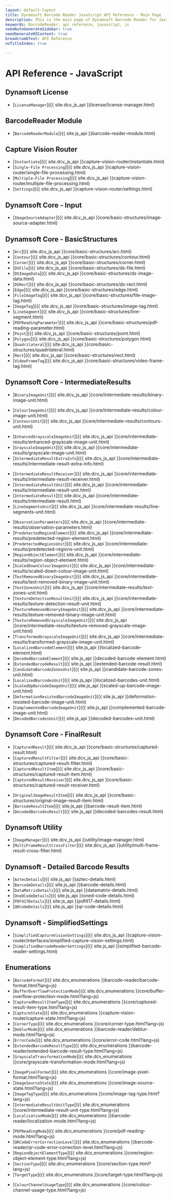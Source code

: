 ```yaml
---
layout: default-layout
title: Dynamsoft Barcode Reader JavaScript API Reference - Main Page
description: This is the main page of Dynamsoft Barcode Reader for JavaScript SDK API Reference.
keywords: BarcodeReader, api reference, javascript, js
needAutoGenerateSidebar: true
needGenerateH3Content: true
breadcrumbText: API Reference
noTitleIndex: true

---
```


# API Reference - JavaScript

## Dynamsoft License

- [`LicenseManager`]({{ site.dcv_js_api }}license/license-manager.html)
<!--- [`LicenseVerificationListener`]({{ site.dcv_js_api }}license/license-verification-listener.html)-->

## BarcodeReader Module

- [`BarcodeReaderModule`]({{ site.js_api }}barcode-reader-module.html)

## Capture Vision Router

- [`Instantiate`]({{ site.dcv_js_api }}capture-vision-router/instantiate.html)
- [`Single-File Processing`]({{ site.dcv_js_api }}capture-vision-router/single-file-processing.html)
- [`Multiple-File Processing`]({{ site.dcv_js_api }}capture-vision-router/multiple-file-processing.html)
- [`Settings`]({{ site.dcv_js_api }}capture-vision-router/settings.html)
<!--- [`Intermediate Result`]({{ site.dcv_js_api }}capture-vision-router/intermediate-result.html)-->

## Dynamsoft Core - Input

- [`ImageSourceAdapter`]({{ site.dcv_js_api }}core/basic-structures/image-source-adapter.html)

## Dynamsoft Core - BasicStructures

- [`Arc`]({{ site.dcv_js_api }}core/basic-structures/arc.html)
- [`Contour`]({{ site.dcv_js_api }}core/basic-structures/contour.html)
- [`Corner`]({{ site.dcv_js_api }}core/basic-structures/corner.html)
- [`DSFile`]({{ site.dcv_js_api }}core/basic-structures/ds-file.html)
- [`DSImageData`]({{ site.dcv_js_api }}core/basic-structures/ds-image-data.html)
- [`DSRect`]({{ site.dcv_js_api }}core/basic-structures/ds-rect.html)
- [`Edge`]({{ site.dcv_js_api }}core/basic-structures/edge.html)
- [`FileImageTag`]({{ site.dcv_js_api }}core/basic-structures/file-image-tag.html)
- [`ImageTag`]({{ site.dcv_js_api }}core/basic-structures/image-tag.html)
- [`LineSegment`]({{ site.dcv_js_api }}core/basic-structures/line-segment.html)
- [`PDFReadingParameter`]({{ site.dcv_js_api }}core/basic-structures/pdf-reading-parameter.html)
- [`Point`]({{ site.dcv_js_api }}core/basic-structures/point.html)
- [`Polygon`]({{ site.dcv_js_api }}core/basic-structures/polygon.html)
- [`Quadrilateral`]({{ site.dcv_js_api }}core/basic-structures/quadrilateral.html)
- [`Rect`]({{ site.dcv_js_api }}core/basic-structures/rect.html)
- [`VideoFrameTag`]({{ site.dcv_js_api }}core/basic-structures/video-frame-tag.html)


## Dynamsoft Core - IntermediateResults

- [`BinaryImageUnit`]({{ site.dcv_js_api }}core/intermediate-results/binary-image-unit.html)
<!--- [`CandidateQuadEdgesUnit`]({{ site.ddn_js_api }}candidate-quad-edges-unit.html)-->
- [`ColourImageUnit`]({{ site.dcv_js_api }}core/intermediate-results/colour-image-unit.html)
- [`ContoursUnit`]({{ site.dcv_js_api }}core/intermediate-results/contours-unit.html)
<!--- [`CornersUnit`]({{ site.ddn_js_api }}corners-unit.html)-->
<!--- [`DetectedQuadElement`]({{ site.ddn_js_api }}detected-quad-element.html)-->
<!--- [`DetectedQuadsUnit`]({{ site.ddn_js_api }}detected-quads-unit.html)-->
- [`EnhancedGrayscaleImageUnit`]({{ site.dcv_js_api }}core/intermediate-results/enhanced-grayscale-image-unit.html)
- [`GrayscaleImageUnit`]({{ site.dcv_js_api }}core/intermediate-results/grayscale-image-unit.html)
- [`IntermediateResultExtraInfo`]({{ site.dcv_js_api }}core/intermediate-results/intermediate-result-extra-info.html)
<!--- [`IntermediateResultManager`]({{ site.dcv_js_api }}core/intermediate-results/intermediate-result-manager.html)-->
- [`IntermediateResultReceiver`]({{ site.dcv_js_api }}core/intermediate-results/intermediate-result-receiver.html)
- [`IntermediateResultUnit`]({{ site.dcv_js_api }}core/intermediate-results/intermediate-result-unit.html)
- [`IntermediateResult`]({{ site.dcv_js_api }}core/intermediate-results/intermediate-result.html)
- [`LineSegmentsUnit`]({{ site.dcv_js_api }}core/intermediate-results/line-segments-unit.html)
<!--- [`LongLinesUnit`]({{ site.ddn_js_api }}long-lines-unit.html)-->
<!--- [`NormalizedImageElement`]({{ site.ddn_js_api }}normalized-image-element.html)-->
<!--- [`NormalizedImageUnit`]({{ site.ddn_js_api }}normalized-images-unit.html)-->
- [`ObservationParameters`]({{ site.dcv_js_api }}core/intermediate-results/observation-parameters.html)
- [`PredetectedRegionElement`]({{ site.dcv_js_api }}core/intermediate-results/predetected-region-element.html)
- [`PredetectedRegionsUnit`]({{ site.dcv_js_api }}core/intermediate-results/predetected-regions-unit.html)
- [`RegionObjectElement`]({{ site.dcv_js_api }}core/intermediate-results/region-object-element.html)
- [`ScaledDownColourImageUnit`]({{ site.dcv_js_api }}core/intermediate-results/scaled-down-colour-image-unit.html)
- [`TextRemovedBinaryImageUnit`]({{ site.dcv_js_api }}core/intermediate-results/text-removed-binary-image-unit.html)
- [`TextZonesUnit`]({{ site.dcv_js_api }}core/intermediate-results/text-zones-unit.html)
- [`TextureDetectionResultUnit`]({{ site.dcv_js_api }}core/intermediate-results/texture-detection-result-unit.html)
- [`TextureRemovedBinaryImageUnit`]({{ site.dcv_js_api }}core/intermediate-results/texture-removed-binary-image-unit.html)
- [`TextureRemovedGrayscaleImageUnit`]({{ site.dcv_js_api }}core/intermediate-results/texture-removed-grayscale-image-unit.html)
- [`TransformedGrayscaleImageUnit`]({{ site.dcv_js_api }}core/intermediate-results/transformed-grayscale-image-unit.html)
- [`LocalizedBarcodeElement`]({{ site.js_api }}localized-barcode-element.html)
- [`DecodedBarcodeElement`]({{ site.js_api }}decoded-barcode-element.html)
- [`ExtendedBarcodeResult`]({{ site.js_api }}extended-barcode-result.html)
- [`CandidateBarcodeZonesUnit`]({{ site.js_api }}candidate-barcode-zones-unit.html)
- [`LocalizedBarcodesUnit`]({{ site.js_api }}localized-barcodes-unit.html)
- [`ScaledUpBarcodeImageUnit`]({{ site.js_api }}scaled-up-barcode-image-unit.html)
- [`DeformationResistedBarcodeImageUnit`]({{ site.js_api }}deformation-resisted-barcode-image-unit.html)
- [`ComplementedBarcodeImageUnit`]({{ site.js_api }}complemented-barcode-image-unit.html)
- [`DecodedBarcodesUnit`]({{ site.js_api }}decoded-barcodes-unit.html)


## Dynamsoft Core - FinalResult

- [`CapturedResult`]({{ site.dcv_js_api }}core/basic-structures/captured-result.html)
- [`CapturedResultFilter`]({{ site.dcv_js_api }}core/basic-structures/captured-result-filter.html)
- [`CapturedResultItem`]({{ site.dcv_js_api }}core/basic-structures/captured-result-item.html)
- [`CapturedResultReceiver`]({{ site.dcv_js_api }}core/basic-structures/captured-result-receiver.html)
<!--- [`DetectedQuadResultItem`]({{ site.ddn_js_api }}detected-quad-result-item.html)-->
<!--- [`DetectedQuadsResult`]({{ site.ddn_js_api }}detected-quads-result.html)-->
<!--- [`NormalizedImageResultItem`]({{ site.ddn_js_api }}normalized-image-result-item.html)-->
<!--- [`NormalizedImagesResult`]({{ site.ddn_js_api }}normalized-images-result.html)-->
- [`OriginalImageResultItem`]({{ site.dcv_js_api }}core/basic-structures/original-image-result-item.html)
- [`BarcodeResultItem`]({{ site.js_api }}barcode-result-item.html)
- [`DecodedBarcodesResult`]({{ site.js_api }}decoded-barcodes-result.html)

## Dynamsoft Utility

- [`ImageManager`]({{ site.dcv_js_api }}utility/image-manager.html)
- [`MultiFrameResultCrossFilter`]({{ site.dcv_js_api }}utility/multi-frame-result-cross-filter.html)

## Dynamsoft - Detailed Barcode Results

- [`AztecDetails`]({{ site.js_api }}aztec-details.html)
- [`BarcodeDetails`]({{ site.js_api }}barcode-details.html)
- [`DataMatrixDetails`]({{ site.js_api }}datamatrix-details.html)
- [`OneDCodeDetails`]({{ site.js_api }}oned-code-details.html)
- [`PDF417Details`]({{ site.js_api }}pdf417-details.html)
- [`QRCodeDetails`]({{ site.js_api }}qr-code-details.html)

## Dynamsoft - SimplifiedSettings

- [`SimplifiedCaptureVisionSettings`]({{ site.dcv_js_api }}capture-vision-router/interfaces/simplified-capture-vision-settings.html)
- [`SimplifiedBarcodeReaderSettings`]({{ site.js_api }}simplified-barcode-reader-settings.html)

## Enumerations

- [`BarcodeFormat`]({{ site.dcv_enumerations }}barcode-reader/barcode-format.html?lang=js)
- [`BufferOverflowProtectionMode`]({{ site.dcv_enumerations }}core/buffer-overflow-protection-mode.html?lang=js)
- [`CapturedResultItemType`]({{ site.dcv_enumerations }}core/captured-result-item-type.html?lang=js)
- [`CaptureState`]({{ site.dcv_enumerations }}capture-vision-router/capture-state.html?lang=js)
- [`CornerType`]({{ site.dcv_enumerations }}core/corner-type.html?lang=js)
- [`DeblurMode`]({{ site.dcv_enumerations }}barcode-reader/deblur-mode.html?lang=js)
- [`ErrorCode`]({{ site.dcv_enumerations }}core/error-code.html?lang=js)
- [`ExtendedBarcodeResultType`]({{ site.dcv_enumerations }}barcode-reader/extended-barcode-result-type.html?lang=js)
- [`GrayscaleTransformationMode`]({{ site.dcv_enumerations }}core/grayscale-transformation-mode.html?lang=js)
<!--- [`image-capture-distance-mode`]({{ site.dcv_enumerations }}core/image-capture-distance-mode.html?lang=js)-->
- [`ImagePixelFormat`]({{ site.dcv_enumerations }}core/image-pixel-format.html?lang=js)
- [`ImageSourceState`]({{ site.dcv_enumerations }}core/image-source-state.html?lang=js)
- [`ImageTagType`]({{ site.dcv_enumerations }}core/image-tag-type.html?lang=js)
- [`IntermediateResultUnitType`]({{ site.dcv_enumerations }}core/intermediate-result-unit-type.html?lang=js)
- [`LocalizationMode`]({{ site.dcv_enumerations }}barcode-reader/localization-mode.html?lang=js)
<!--- [`MappingStatus`]({{ site.enums }}code-parser/mapping-status.html?lang=js)-->
- [`PDFReadingMode`]({{ site.dcv_enumerations }}core/pdf-reading-mode.html?lang=js)
- [`QRCodeErrorCorrectionLevel`]({{ site.dcv_enumerations }}barcode-reader/qr-code-error-correction-level.html?lang=js)
- [`RegionObjectElementType`]({{ site.dcv_enumerations }}core/region-object-element-type.html?lang=js)
- [`SectionType`]({{ site.dcv_enumerations }}core/section-type.html?lang=js)
- [`TargetType`]({{ site.dcv_enumerations }}core/target-type.html?lang=js)
<!--- [`ValidationStatus`]({{ site.enums }}code-parser/validation-status.html?lang=js)-->
<!--- [`video-frame-quality.html`]({{ site.enums }}core/video-frame-quality.html?lang=js)-->
- [`ColourChannelUsageType`]({{ site.dcv_enumerations }}core/colour-channel-usage-type.html?lang=js)